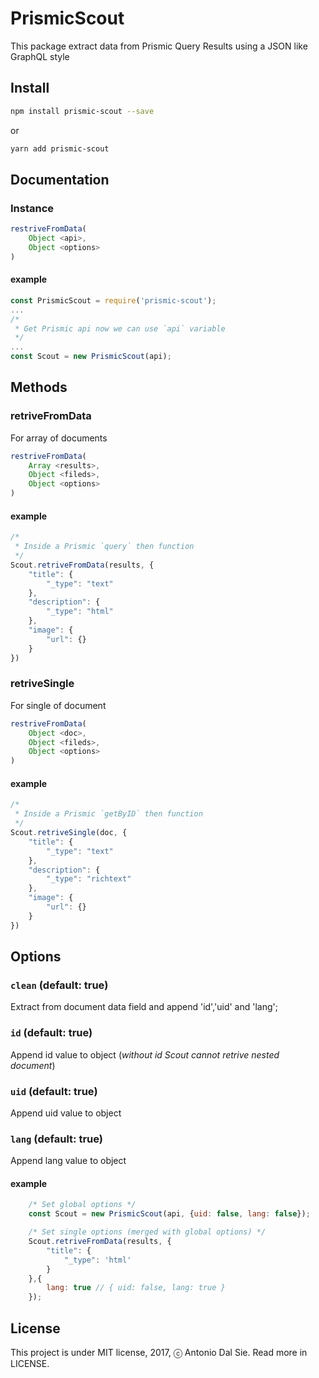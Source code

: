 # PrismicScout
This package extract data from Prismic Query Results using a JSON like GraphQL style

## Install

```bash
npm install prismic-scout --save
```

or

```bash
yarn add prismic-scout
```

## Documentation

### Instance

```js
restriveFromData(
    Object <api>,
    Object <options> 
)
```

#### example

```js
const PrismicScout = require('prismic-scout');
...
/*
 * Get Prismic api now we can use `api` variable
 */
...
const Scout = new PrismicScout(api);
```

## Methods

### retriveFromData

For array of documents

```js
restriveFromData(
    Array <results>,
    Object <fileds>,
    Object <options>
)
```

#### example

```js
/*
 * Inside a Prismic `query` then function
 */
Scout.retriveFromData(results, {
    "title": {
        "_type": "text"
    },
    "description": {
        "_type": "html"
    },
    "image": {
        "url": {}
    }
})
```

### retriveSingle

For single of document

```js
restriveFromData(
    Object <doc>,
    Object <fileds>,
    Object <options>
)
```

#### example

```js
/*
 * Inside a Prismic `getByID` then function
 */
Scout.retriveSingle(doc, {
    "title": {
        "_type": "text"
    },
    "description": {
        "_type": "richtext"
    },
    "image": {
        "url": {}
    }
})
```

## Options

### `clean` (default: true)
Extract from document data field and append 'id','uid' and 'lang';

### `id` (default: true)
Append id value to object (*without id Scout cannot retrive nested document*)

### `uid` (default: true)
Append uid value to object

### `lang` (default: true)
Append lang value to object

#### example

```js
    /* Set global options */
    const Scout = new PrismicScout(api, {uid: false, lang: false});

    /* Set single options (merged with global options) */
    Scout.retriveFromData(results, {
        "title": {
            "_type": 'html'
        }
    },{
        lang: true // { uid: false, lang: true }
    });
```

## License

This project is under MIT license, 2017, ⓒ Antonio Dal Sie. Read more in LICENSE.
